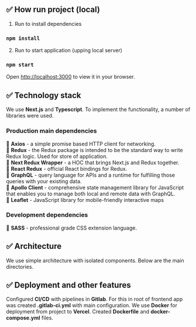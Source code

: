 ## ✅ How run project (local)

1. Run to install dependencies
### `npm install`

2. Run to start application (upping local server)

### `npm start`

Open [http://localhost:3000](http://localhost:3000) to view it in your browser.

## ✅ Technology stack
We use **Next.js** and **Typescript**. To implement the functionality, a number of libraries were used. <br />

### **Production main dependencies**

🔵 **Axios** - a simple promise based HTTP client for networking. <br />
🔵 **Redux** - the Redux package is intended to be the standard way to write Redux logic. Used for store of application. <br />
🔵 **Next Redux Wrapper** - a HOC that brings Next.js and Redux together. <br />
🔵 **React Redux** - official React bindings for Redux.<br />
🔵 **GraphQL** - query language for APIs and a runtime for fulfilling those queries with your existing data.<br />
🔵 **Apollo Client** - comprehensive state management library for JavaScript that enables you to manage both local and remote data with GraphQL.<br />
🔵 **Leaflet** -  JavaScript library for mobile-friendly interactive maps<br />

### **Development dependencies**

🔵 **SASS** - professional grade CSS extension language. <br />

## ✅ Architecture

We use simple architecture with isolated components. Below are the main directories.
## ✅ Deployment and other features

Configured **CI/CD** with pipelines in **Gitlab**. For this in root of frontend app was created **.gitlab-ci.yml** with main configuration.
We use **Docker** for deployment from project to **Vercel**.
Created **Dockerfile** and **docker-compose.yml** files.




